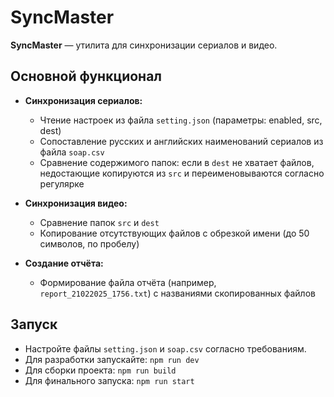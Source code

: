 # SyncMaster

**SyncMaster** — утилита для синхронизации сериалов и видео.

## Основной функционал

- **Синхронизация сериалов:**
    - Чтение настроек из файла `setting.json` (параметры: enabled, src, dest)
    - Сопоставление русских и английских наименований сериалов из файла `soap.csv`
    - Сравнение содержимого папок: если в `dest` не хватает файлов, недостающие копируются из `src` и переименовываются согласно регулярке

- **Синхронизация видео:**
    - Сравнение папок `src` и `dest`
    - Копирование отсутствующих файлов с обрезкой имени (до 50 символов, по пробелу)

- **Создание отчёта:**
    - Формирование файла отчёта (например, `report_21022025_1756.txt`) с названиями скопированных файлов
    

## Запуск

- Настройте файлы `setting.json` и `soap.csv` согласно требованиям.
- Для разработки запускайте: `npm run dev`
- Для сборки проекта: `npm run build`
- Для финального запуска: `npm run start`
